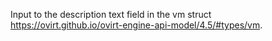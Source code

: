 Input to the description text field in the vm struct https://ovirt.github.io/ovirt-engine-api-model/4.5/#types/vm.
